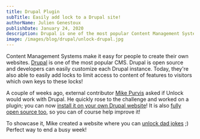 ```yaml
---
title: Drupal Plugin
subTitle: Easily add lock to a Drupal site!
authorName: Julien Genestoux
publishDate: January 24, 2020
description: Drupal is one of the most popular Content Management Systems. You can now add locks to a Drupal site easily!
image: /images/blog/drupal/unlock-drupal.jpg
---
```


Content Management Systems make it easy for people to create their own websites. [Drupal](https://www.drupal.org/) is one of the most popular CMS. Drupal is open source and developers can easily customize each Drupal instance. Today, they're also able to easily add locks to limit access to content of features to visitors which own keys to these locks!

A couple of weeks ago, external contributor [Mike Purvis](https://x.com/mikedotexe) asked if Unlock would work with Drupal. He quickly rose to the challenge and worked on a plugin; you can now [install it on your own Drupal website](https://www.drupal.org/project/unlock)! It is also [fully open source too](https://github.com/mikedotexe/unlock), so you can of course help improve it!

To showcase it, Mike created a website where you can [unlock dad jokes](https://untoldhq.com/unlock-dad-jokes) ;) Perfect way to end a busy week!
